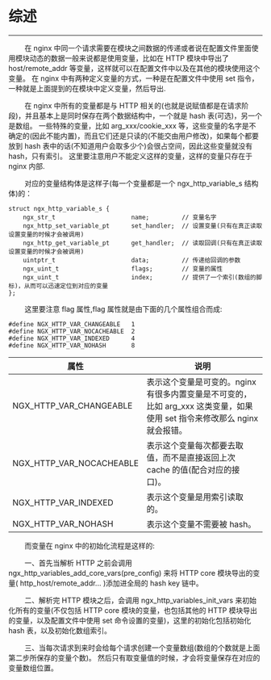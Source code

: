 # 综述
***

&emsp;&emsp;
在 nginx 中同一个请求需要在模块之间数据的传递或者说在配置文件里面使用模块动态的数据一般来说都是使用变量，比如在 HTTP 模块中导出了 host/remote_addr 等变量，这样就可以在配置文件中以及在其他的模块使用这个变量。
在 nginx 中有两种定义变量的方式，一种是在配置文件中使用 set 指令，一种就是上面提到的在模块中定义变量，然后导出.

&emsp;&emsp;
在 nginx 中所有的变量都是与 HTTP 相关的(也就是说赋值都是在请求阶段)，并且基本上是同时保存在两个数据结构中，一个就是 hash 表(可选)，另一个是数组。
一些特殊的变量，比如 arg_xxx/cookie_xxx 等，这些变量的名字是不确定的(因此不能内置)，而且它们还是只读的(不能交由用户修改)，如果每个都要放到 hash 表中的话(不知道用户会取多少个)会很占空间，因此这些变量就没有 hash，只有索引。
这里要注意用户不能定义这样的变量，这样的变量只存在于 nginx 内部.

&emsp;&emsp;
对应的变量结构体是这样子(每一个变量都是一个 ngx_http_variable_s 结构体)的：

    struct ngx_http_variable_s {
        ngx_str_t                     name;         // 变量名字
        ngx_http_set_variable_pt      set_handler;  // 设置变量(只有在真正读取设置变量的时候才会被调用)
        ngx_http_get_variable_pt      get_handler;  // 读取回调(只有在真正读取设置变量的时候才会被调用)
        uintptr_t                     data;         // 传递给回调的参数
        ngx_uint_t                    flags;        // 变量的属性
        ngx_uint_t                    index;        // 提供了一个索引(数组的脚标)，从而可以迅速定位到对应的变量
    };

&emsp;&emsp;
这里要注意 flag 属性,flag 属性就是由下面的几个属性组合而成:

    #define NGX_HTTP_VAR_CHANGEABLE   1
    #define NGX_HTTP_VAR_NOCACHEABLE  2
    #define NGX_HTTP_VAR_INDEXED      4
    #define NGX_HTTP_VAR_NOHASH       8

|属性|说明|
| --- | --- |
|NGX_HTTP_VAR_CHANGEABLE|表示这个变量是可变的。nginx 有很多内置变量是不可变的，比如 arg_xxx 这类变量，如果使用 set 指令来修改那么 nginx 就会报错。|
|NGX_HTTP_VAR_NOCACHEABLE|表示这个变量每次都要去取值，而不是直接返回上次 cache 的值(配合对应的接口)。|
|NGX_HTTP_VAR_INDEXED|表示这个变量是用索引读取的。|
|NGX_HTTP_VAR_NOHASH|表示这个变量不需要被 hash。|

&emsp;&emsp;
而变量在 nginx 中的初始化流程是这样的:

&emsp;&emsp;
一、首先当解析 HTTP 之前会调用 ngx_http_variables_add_core_vars(pre_config) 来将 HTTP core 模块导出的变量( http_host/remote_addr... )添加进全局的 hash key 链中。

&emsp;&emsp;
二、解析完 HTTP 模块之后，会调用 ngx_http_variables_init_vars 来初始化所有的变量(不仅包括 HTTP core 模块的变量，也包括其他的 HTTP 模块导出的变量，以及配置文件中使用 set 命令设置的变量)，这里的初始化包括初始化 hash 表，以及初始化数组索引。

&emsp;&emsp;
三、当每次请求到来时会给每个请求创建一个变量数组(数组的个数就是上面第二步所保存的变量个数)。
然后只有取变量值的时候，才会将变量保存在对应的变量数组位置。